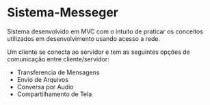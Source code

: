 # Sistema-Messeger

Sistema desenvolvido em MVC com o intuito de praticar os conceitos utilizados em desenvolvimento usando acesso a rede.

Um cliente se conecta ao servidor e tem as seguintes opções de comunicação entre cliente/servidor:

- Transferencia de Mensagens
- Envio de Arquivos
- Conversa por Audio
- Compartilhamento de Tela
